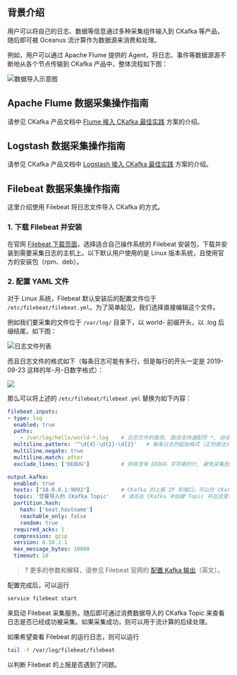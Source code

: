 ## 背景介绍

用户可以将自己的日志、数据等信息通过多种采集组件输入到 CKafka 等产品，随后即可被 Oceanus 流计算作为数据源来消费和处理。

例如，用户可以通过 Apache Flume 提供的 Agent，将日志、事件等数据源源不断地从各个节点传输到 CKafka 产品中，整体流程如下图：

![数据导入示意图](https://main.qcloudimg.com/raw/ff2d49211dc0cc01388f88dd14306a43.png)

## Apache Flume 数据采集操作指南

请参见 CKafka 产品文档中 [Flume 接入 CKafka 最佳实践](https://cloud.tencent.com/document/product/597/10777) 方案的介绍。

## Logstash 数据采集操作指南

请参见 CKafka 产品文档中 [Logstash 接入 CKafka 最佳实践](https://cloud.tencent.com/document/product/597/11487) 方案的介绍。

## Filebeat 数据采集操作指南

这里介绍使用 Filebeat 将日志文件导入 CKafka 的方式。

### 1. 下载 Filebeat 并安装

在官网 [Filebeat 下载页面](https://www.elastic.co/cn/downloads/beats/filebeat)，选择适合自己操作系统的 Filebeat 安装包，下载并安装到需要采集日志的主机上。以下默认用户使用的是 Linux 版本系统，且使用官方的安装包（rpm、deb）。

### 2. 配置 YAML 文件

对于 Linux 系统，Filebeat 默认安装后的配置文件位于 `/etc/filebeat/filebeat.yml`。为了简单起见，我们选择直接编辑这个文件。

例如我们要采集的文件位于 `/var/log/` 目录下，以 world- 前缀开头，以 .log 后缀结尾，如下图：

![日志文件列表](https://main.qcloudimg.com/raw/6c622d3c49bd421e1fcda3c9253c910e.jpg)

而且日志文件的格式如下（每条日志可能有多行，但是每行的开头一定是 2019-09-23 这样的年-月-日数字格式）：

![](https://main.qcloudimg.com/raw/2c11d552c5e9c1f78c40417660287811.jpg)

那么可以将上述的 `/etc/filebeat/filebeat.yml` 替换为如下内容：

```yaml
filebeat.inputs:
- type: log
  enabled: true
  paths:
    - /var/log/hello/world-*.log 	# 日志文件的路径, 路径支持通配符 *, 自动发现新增的日志
  multiline.pattern: '^\d{4}-\d{2}-\d{2}'	# 每条日志的起始格式（正则表达式）, 根据实际情况进行调整
  multiline.negate: true
  multiline.match: after
  exclude_lines: ['DEBUG']			# 排除含有 DEBUG 字符串的行, 避免采集到大量调试日志

output.kafka:
  enabled: true
  hosts: ["10.0.0.1:9092"]			# CKafka 的上报 IP 和端口，可以在 CKafka 的详情页查看
  topic: '您要导入的 CKafka Topic'	 # 请先在 CKafka 中创建 Topic 并在这里填写
  partition.hash:
    hash: ['beat.hostname']
    reachable_only: false
    random: true
  required_acks: 1
  compression: gzip
  version: 0.10.2.1
  max_message_bytes: 10000
  timeout: 10
```

> ? 更多的参数和解释，请参见 Filebeat 官网的 [配置 Kafka 输出](https://www.elastic.co/guide/en/beats/filebeat/master/kafka-output.html)（英文）。

配置完成后，可以运行

```bash
service filebeat start
```

来启动 Filebeat 采集服务。随后即可通过消费数据导入的 CKafka Topic 来查看日志是否已经成功被采集。如果采集成功，则可以用于流计算的后续处理。

如果希望查看 Filebeat 的运行日志，则可以运行

```bash
tail -f /var/log/filebeat/filebeat
```

以判断 Filebeat 的上报是否遇到了问题。

